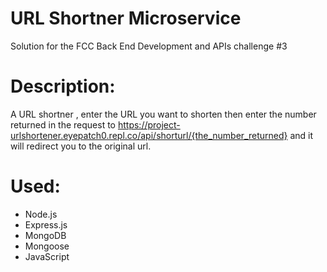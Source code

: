# URL Shortner Microservice

Solution for the FCC Back End Development and APIs challenge #3

# Description:
A URL shortner , enter the URL you want to shorten then enter the number returned in the request to https://project-urlshortener.eyepatch0.repl.co/api/shorturl/{the_number_returned} and it will redirect you to the original url.

# Used:
- Node.js
- Express.js
- MongoDB
- Mongoose
- JavaScript


